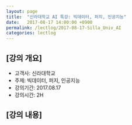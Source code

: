 ```yaml
---
layout: page
title:  "신라대학교 AI 특강: 빅데이터, 퍼지, 인공지능"
date:   2017-08-17 14:00:00 +0900
permalink: /lectlog/2017-08-17-Silla_Univ_AI
categories: lectlog
---
```


## [강의 개요]

* 고객사: 신라대학교
* 주제: 빅데이터, 퍼지, 인공지능
* 강의기간: 2017.08.17
* 강의시간: 2H

## [강의 내용]

